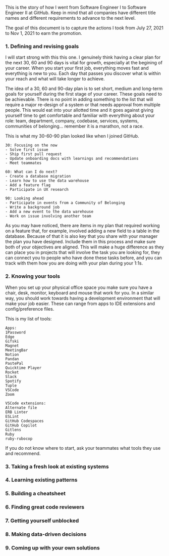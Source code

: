 This is the story of how I went from Software Engineer I to Software Engineer II at GitHub.
Keep in mind that all companies have different title names and different requirements to advance to the next level.

The goal of this document is to capture the actions I took from July 27, 2021 to Nov 1, 2021 to earn the promotion.

### 1. Defining and revising goals

I will start strong with this this one. I genuinely think having a clear plan for the next 30, 60 and 90 days is 
vital for growth, especially at the begining of your career. When you start your first job, everything moves 
fast and everything is new to you. Each day that passes you discover what is within your reach and what will 
take longer to achieve.

The idea of a 30, 60 and 90-day plan is to set short, medium and long-term goals for yourself during the first
stage of your career. These goals need to be achievable. There is no point in adding something to the list that 
will require a major re-design of a system or that needs approval from multiple people. This would eat into your
allotted time and it goes against giving yourself time to get comfortable and familiar with everything about your
role: team, department, company, codebase, services, systems, communities of belonging... remember it is a 
marathon, not a race.

This is what my 30-60-90 plan looked like when I joined GitHub.

```
30: Focusing on the now
- Solve first issue
- Ship first pull request
- Update onboarding docs with learnings and recommendations
- Meet teammates

60: What can I do next?
- Create a database migration
- Learn how to use the data warehouse
- Add a feature flag
- Participate in UX research

90: Looking ahead
- Participate in events from a Community of Belonging
- Write a background job
- Add a new event to the data warehouse
- Work on issue involving another team
```

As you may have noticed, there are items in my plan that required working on a feature that, for example, 
involved adding a new field to a table in the database. Because of that it is also key that you share with your
manager the plan you have designed. Include them in this process and make sure both of your objectives are
aligned. This will make a huge difference as they can place you in projects that will involve the task you
are looking for, they can connect you to people who have done these tasks before, and you can track with them
how you are doing with your plan during your 1:1s.

### 2. Knowing your tools

When you set up your physical office space you make sure you have a chair, desk, monitor, keyboard and mouse
that work for you. In a similar way, you should work towards having a development environment that will make
your job easier. These can range from apps to IDE extensions and config/preference files.

This is my list of tools:
```
Apps:
1Password
Edge
Gifski
Magnet
MeetingBar
Notion
Pandan
PastePal
Quicktime Player
Rocket
Slack
Spotify
Tuple
VSCode
Zoom

VSCode extensions:
Alternate file
ERB Linter
ESLint
GitHub Codespaces
GitHub Copilot
Gitlens
Ruby
ruby-rubocop
```

If you do not know where to start, ask your teammates what tools they use and recommend.

### 3. Taking a fresh look at existing systems

### 4. Learning existing patterns

### 5. Building a cheatsheet

### 6. Finding great code reviewers

### 7. Getting yourself unblocked

### 8. Making data-driven decisions

### 9. Coming up with your own solutions
